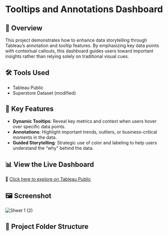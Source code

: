 # Tooltips and Annotations Dashboard

## 🧭 Overview
This project demonstrates how to enhance data storytelling through Tableau’s annotation and tooltip features. By emphasizing key data points with contextual callouts, this dashboard guides users toward important insights rather than relying solely on traditional visual cues.

## 🛠️ Tools Used
- Tableau Public
- Superstore Dataset (modified)

## 🎯 Key Features
- **Dynamic Tooltips**: Reveal key metrics and context when users hover over specific data points.
- **Annotations**: Highlight important trends, outliers, or business-critical moments in the data.
- **Guided Storytelling**: Strategic use of color and labeling to help users understand the “why” behind the data.

## 📊 View the Live Dashboard
🔗 [Click here to explore on Tableau Public](https://public.tableau.com/app/profile/layshla.bouscal/viz/TooltipsandAnnotations_17274051470250/Sheet12)

## 🖼️ Screenshot
![Sheet 1 (2)](https://github.com/user-attachments/assets/e7f5dec1-15a5-471a-a8a6-d18bef28a9a4)


## 📁 Project Folder Structure

